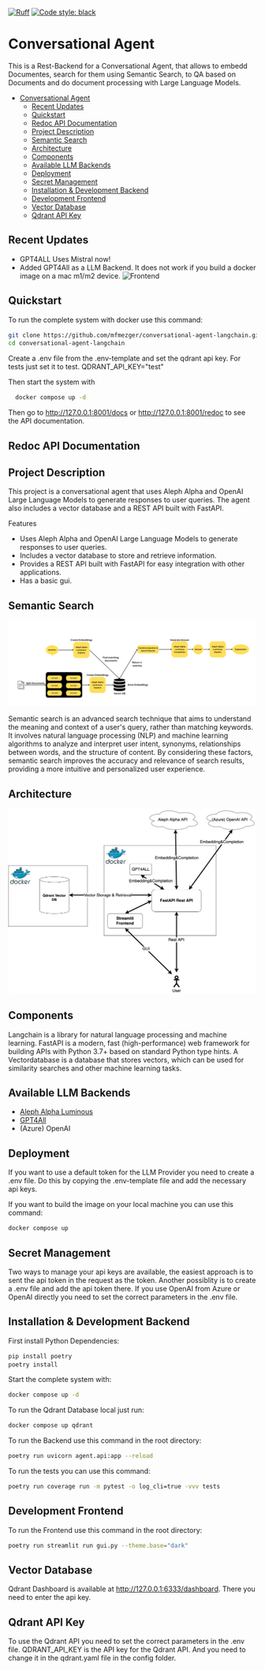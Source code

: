 [![Ruff](https://img.shields.io/endpoint?url=https://raw.githubusercontent.com/charliermarsh/ruff/main/assets/badge/v2.json)](https://github.com/astral-sh/ruff)
<a href="https://github.com/psf/black"><img alt="Code style: black" src="https://img.shields.io/badge/code%20style-black-000000.svg"></a>

# Conversational Agent
This is a Rest-Backend for a Conversational Agent, that allows to embedd Documentes, search for them using Semantic Search, to QA based on Documents and do document processing with Large Language Models.


- [Conversational Agent](#conversational-agent)
  - [Recent Updates](#recent-updates)
  - [Quickstart](#quickstart)
  - [Redoc API Documentation](#redoc-api-documentation)
  - [Project Description](#project-description)
  - [Semantic Search](#semantic-search)
  - [Architecture](#architecture)
  - [Components](#components)
  - [Available LLM Backends](#available-llm-backends)
  - [Deployment](#deployment)
  - [Secret Management](#secret-management)
  - [Installation \& Development Backend](#installation--development-backend)
  - [Development Frontend](#development-frontend)
  - [Vector Database](#vector-database)
  - [Qdrant API Key](#qdrant-api-key)


## Recent Updates
- GPT4ALL Uses Mistral now!
- Added GPT4All as a LLM Backend. It does not work if you build a docker image on a mac m1/m2 device.
![Frontend](resources/research.png)



## Quickstart



To run the complete system with docker use this command:

```bash
git clone https://github.com/mfmezger/conversational-agent-langchain.git
cd conversational-agent-langchain
```
Create a .env file from the .env-template and set the qdrant api key. For tests just set it to test.
QDRANT_API_KEY="test"

Then start the system with
```bash
  docker compose up -d
```

Then go to http://127.0.0.1:8001/docs or http://127.0.0.1:8001/redoc to see the API documentation.


## Redoc API Documentation
<!-- # TODO: -->



## Project Description
This project is a conversational agent that uses Aleph Alpha and OpenAI Large Language Models to generate responses to user queries. The agent also includes a vector database and a REST API built with FastAPI.

Features
- Uses Aleph Alpha and OpenAI Large Language Models to generate responses to user queries.
- Includes a vector database to store and retrieve information.
- Provides a REST API built with FastAPI for easy integration with other applications.
- Has a basic gui.

## Semantic Search
![Semantic Search Architecture](resources/search_flow.png)

Semantic search is an advanced search technique that aims to understand the meaning and context of a user's query, rather than matching keywords. It involves natural language processing (NLP) and machine learning algorithms to analyze and interpret user intent, synonyms, relationships between words, and the structure of content. By considering these factors, semantic search improves the accuracy and relevance of search results, providing a more intuitive and personalized user experience.

## Architecture
![Semantic Search Architecture](resources/Architecture.png)

## Components

Langchain is a library for natural language processing and machine learning. FastAPI is a modern, fast (high-performance) web framework for building APIs with Python 3.7+ based on standard Python type hints. A Vectordatabase is a database that stores vectors, which can be used for similarity searches and other machine learning tasks.

## Available LLM Backends

- [Aleph Alpha Luminous](https://aleph-alpha.com/)
- [GPT4All](https://gpt4all.io/index.html)
- (Azure) OpenAI

## Deployment

If you want to use a default token for the LLM Provider you need to create a .env file. Do this by copying the .env-template file and add the necessary api keys.

If you want to build the image on your local machine you can use this command:

```bash
docker compose up
```

## Secret Management

Two ways to manage your api keys are available, the easiest approach is to sent the api token in the request as the token.
Another possiblity is to create a .env file and add the api token there.
If you use OpenAI from Azure or OpenAI directly you need to set the correct parameters in the .env file.


## Installation & Development Backend

First install Python Dependencies:

```bash
pip install poetry
poetry install
```

Start the complete system with:

```bash
docker compose up -d
```

To run the Qdrant Database local just run:

```bash
docker compose up qdrant
```





To run the Backend use this command in the root directory:

```bash
poetry run uvicorn agent.api:app --reload
```

To run the tests you can use this command:

```bash
poetry run coverage run -m pytest -o log_cli=true -vvv tests
```

## Development Frontend

To run the Frontend use this command in the root directory:

```bash
poetry run streamlit run gui.py --theme.base="dark"
```

## Vector Database

Qdrant Dashboard is available at http://127.0.0.1:6333/dashboard. There you need to enter the api key.



## Qdrant API Key
To use the Qdrant API you need to set the correct parameters in the .env file.
QDRANT_API_KEY is the API key for the Qdrant API.
And you need to change it in the qdrant.yaml file in the config folder.



<!-- ## Star History

<a href="https://star-history.com/#mfmezger/conversational-agent-langchain&Date">
  <picture>
    <source media="(prefers-color-scheme: dark)" srcset="https://api.star-history.com/svg?repos=mfmezger/conversational-agent-langchain&type=Date&theme=dark" />
    <source media="(prefers-color-scheme: light)" srcset="https://api.star-history.com/svg?repos=mfmezger/conversational-agent-langchain&type=Date" />
    <img alt="Star History Chart" src="https://api.star-history.com/svg?repos=mfmezger/conversational-agent-langchain&type=Date" />
  </picture>
</a> -->

